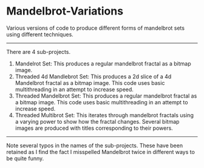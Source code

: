 # Mandelbrot-Variations
Various versions of code to produce different forms of mandelbrot sets using different techniques.

________________________

There are 4 sub-projects.

1) Mandelrot Set: This produces a regular mandelbrot fractal as a bitmap image.
2) Threaded 4d Mandlebrot Set: This produces a 2d slice of a 4d Mandelbrot fractal as a bitmap image. This code uses basic multithreading in an attempt to increase speed.
3) Threaded Mandelbrot Set: This produces a regular mandelbrot fractal as a bitmap image. This code uses basic multithreading in an attempt to increase speed.
4) Threaded Multibrot Set: This iterates through mandelbrot fractals using a varying power to show how the fractal changes. Several bitmap images are produced with titles corresponding to their powers.

________________________
Note several typos in the names of the sub-projects. These have been retained as I find the fact I misspelled Mandelbrot twice in different ways to be quite funny.
